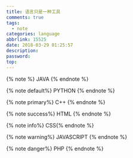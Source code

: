 ```yaml
---
title: 语言只是一种工具
comments: true
tags:
  - note
categories: language
abbrlink: 15525
date: 2018-03-29 01:25:57
description:
password:
top:
---
```

  

{% note %}  JAVA {% endnote %}

{% note default%} PYTHON {% endnote %}

{% note primary%} C++ {% endnote %}

{% note success%} HTML {% endnote %}

{% note info%} CSS{% endnote %}

{% note warning%} JAVASCRIPT {% endnote %}

{% note danger%} PHP  {% endnote %}
